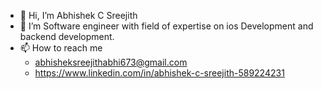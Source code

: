- 👋 Hi, I’m Abhishek C Sreejith
- 👀 I’m Software engineer with field of expertise on ios Development and backend development.
- 📫 How to reach me  
  -   abhisheksreejithabhi673@gmail.com
  -  https://www.linkedin.com/in/abhishek-c-sreejith-589224231
<!---
abhisheksreejith/abhisheksreejith is a ✨ special ✨ repository because its `README.md` (this file) appears on your GitHub profile.
You can click the Preview link to take a look at your changes.
--->
